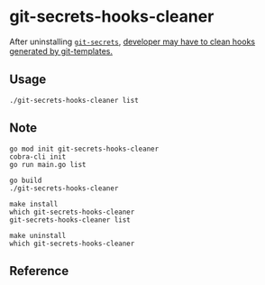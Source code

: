 # git-secrets-hooks-cleaner

After uninstalling [`git-secrets`](https://github.com/awslabs/git-secrets), [developer may have to clean hooks generated by git-templates.](https://piruty2.hatenablog.jp/entry/%3Fp%3D521)

## Usage

```shell
./git-secrets-hooks-cleaner list
```


## Note

```shell
go mod init git-secrets-hooks-cleaner
cobra-cli init
go run main.go list

go build
./git-secrets-hooks-cleaner

make install
which git-secrets-hooks-cleaner
git-secrets-hooks-cleaner list

make uninstall
which git-secrets-hooks-cleaner
```

## Reference

